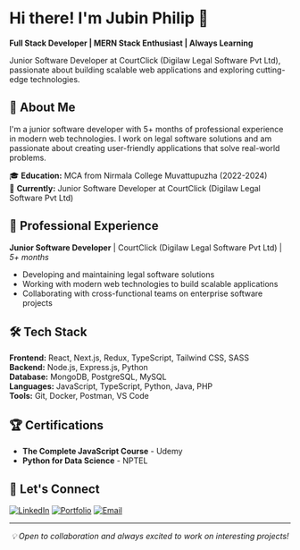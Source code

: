 # Hi there! I'm Jubin Philip 👋

**Full Stack Developer | MERN Stack Enthusiast | Always Learning**

Junior Software Developer at CourtClick (Digilaw Legal Software Pvt Ltd), passionate about building scalable web applications and exploring cutting-edge technologies.

## 🚀 About Me

I'm a junior software developer with 5+ months of professional experience in modern web technologies. I work on legal software solutions and am passionate about creating user-friendly applications that solve real-world problems.

🎓 **Education:** MCA from Nirmala College Muvattupuzha (2022-2024)  
💼 **Currently:** Junior Software Developer at CourtClick (Digilaw Legal Software Pvt Ltd)  

## 💼 Professional Experience

**Junior Software Developer** | CourtClick (Digilaw Legal Software Pvt Ltd) | *5+ months*
- Developing and maintaining legal software solutions
- Working with modern web technologies to build scalable applications
- Collaborating with cross-functional teams on enterprise software projects

## 🛠️ Tech Stack

**Frontend:** React, Next.js, Redux, TypeScript, Tailwind CSS, SASS  
**Backend:** Node.js, Express.js, Python  
**Database:** MongoDB, PostgreSQL, MySQL  
**Languages:** JavaScript, TypeScript, Python, Java, PHP  
**Tools:** Git, Docker, Postman, VS Code  

## 🏆 Certifications

- **The Complete JavaScript Course** - Udemy
- **Python for Data Science** - NPTEL

## 🤝 Let's Connect

[![LinkedIn](https://img.shields.io/badge/LinkedIn-0077B5?style=for-the-badge&logo=linkedin&logoColor=white)](https://www.linkedin.com/in/jubin-philip)
[![Portfolio](https://img.shields.io/badge/Portfolio-FF5722?style=for-the-badge&logo=google-chrome&logoColor=white)](https://jubinphilip.netlify.app)
[![Email](https://img.shields.io/badge/Email-D14836?style=for-the-badge&logo=gmail&logoColor=white)](mailto:jubinphilip25@gmail.com)

---

<div align="center">
  <i>💡 Open to collaboration and always excited to work on interesting projects!</i>
</div>
